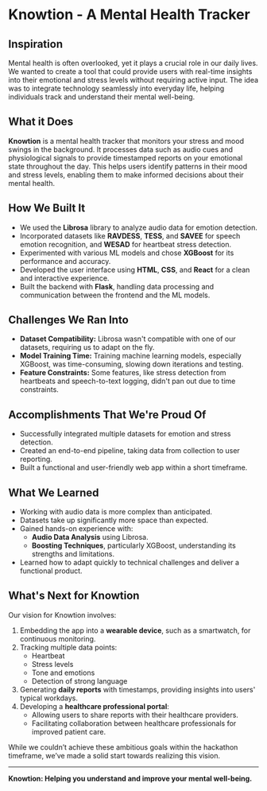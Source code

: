 # Knowtion - A Mental Health Tracker

## Inspiration
Mental health is often overlooked, yet it plays a crucial role in our daily lives. We wanted to create a tool that could provide users with real-time insights into their emotional and stress levels without requiring active input. The idea was to integrate technology seamlessly into everyday life, helping individuals track and understand their mental well-being.

## What it Does
**Knowtion** is a mental health tracker that monitors your stress and mood swings in the background. It processes data such as audio cues and physiological signals to provide timestamped reports on your emotional state throughout the day. This helps users identify patterns in their mood and stress levels, enabling them to make informed decisions about their mental health.

## How We Built It
- We used the **Librosa** library to analyze audio data for emotion detection.
- Incorporated datasets like **RAVDESS**, **TESS**, and **SAVEE** for speech emotion recognition, and **WESAD** for heartbeat stress detection.
- Experimented with various ML models and chose **XGBoost** for its performance and accuracy.
- Developed the user interface using **HTML**, **CSS**, and **React** for a clean and interactive experience.
- Built the backend with **Flask**, handling data processing and communication between the frontend and the ML models.

## Challenges We Ran Into
- **Dataset Compatibility:** Librosa wasn't compatible with one of our datasets, requiring us to adapt on the fly.
- **Model Training Time:** Training machine learning models, especially XGBoost, was time-consuming, slowing down iterations and testing.
- **Feature Constraints:** Some features, like stress detection from heartbeats and speech-to-text logging, didn't pan out due to time constraints.

## Accomplishments That We're Proud Of
- Successfully integrated multiple datasets for emotion and stress detection.
- Created an end-to-end pipeline, taking data from collection to user reporting.
- Built a functional and user-friendly web app within a short timeframe.

## What We Learned
- Working with audio data is more complex than anticipated.
- Datasets take up significantly more space than expected.
- Gained hands-on experience with:
  - **Audio Data Analysis** using Librosa.
  - **Boosting Techniques**, particularly XGBoost, understanding its strengths and limitations.
- Learned how to adapt quickly to technical challenges and deliver a functional product.

## What's Next for Knowtion
Our vision for Knowtion involves:
1. Embedding the app into a **wearable device**, such as a smartwatch, for continuous monitoring.
2. Tracking multiple data points:
   - Heartbeat
   - Stress levels
   - Tone and emotions
   - Detection of strong language
3. Generating **daily reports** with timestamps, providing insights into users' typical workdays.
4. Developing a **healthcare professional portal**:
   - Allowing users to share reports with their healthcare providers.
   - Facilitating collaboration between healthcare professionals for improved patient care.

While we couldn’t achieve these ambitious goals within the hackathon timeframe, we’ve made a solid start towards realizing this vision.

---
**Knowtion: Helping you understand and improve your mental well-being.**
